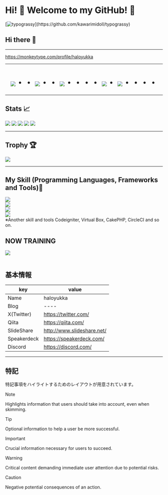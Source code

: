 # Hi! 🧩 Welcome to my GitHub! 🍡

[![typograssy](https://typograssy.deno.dev/api?text=Hello%20world!)](https://github.com/kawarimidoll/typograssy)
## Hi there 👋

---

<https://monkeytype.com/profile/haloyukka>

---

<div align="center">
    <h1>
        <img src="https://user-images.githubusercontent.com/44926913/175852850-3fb6c715-1856-41ff-8c1f-94ce3b03b458.gif">・・
        <img src="https://user-images.githubusercontent.com/44926913/175853109-f8850656-6704-4a8a-bee6-9aca154d929b.gif">・・
        <img src="https://user-images.githubusercontent.com/44926913/175853154-5449d974-975e-44a6-ab84-a86031265e40.gif">・・・・
        <img src="https://user-images.githubusercontent.com/44926913/175853109-f8850656-6704-4a8a-bee6-9aca154d929b.gif">・
        <img src="https://user-images.githubusercontent.com/44926913/175853154-5449d974-975e-44a6-ab84-a86031265e40.gif">・・・・
    </h1>
</div>

---

<!--
**haloyukka/haloyukka** is a ✨ _special_ ✨ repository because its `README.md` (this file) appears on your GitHub profile.

Here are some ideas to get you started:

- 🔭 I’m currently working on ...
- 🌱 I’m currently learning ...
- 👯 I’m looking to collaborate on ...
- 🤔 I’m looking for help with ...
- 💬 Ask me about ...
- 📫 How to reach me: ...
- 😄 Pronouns: ...
- ⚡ Fun fact: ...
-->

## Stats :chart_with_upwards_trend:

![](http://github-profile-summary-cards.vercel.app/api/cards/profile-details?username=haloyukka&theme=dark)
![](http://github-profile-summary-cards.vercel.app/api/cards/stats?username=haloyukka&theme=dark)
![](http://github-profile-summary-cards.vercel.app/api/cards/productive-time?username=haloyukka&theme=dark&utcOffset=9)
![](https://github-readme-stats.vercel.app/api?username=haloyukka&show_icons=true&theme=dark)
![](https://github-readme-stats.vercel.app/api/top-langs/?username=haloyukka&theme=dark)

---

## Trophy :trophy:

![](https://github-profile-trophy.vercel.app/?username=haloyukka&theme=dark)

---

## My Skill (Programming Languages, Frameworks and Tools)👾

<img src="https://skillicons.dev/icons?i=rust,python,html,css,js,typescript,react,vue,next,php,jquery,vite" /> <br />
<img src="https://skillicons.dev/icons?i=aws,gcp" /> <br />
<img src="https://skillicons.dev/icons?i=mysql,sqlite,firebase" /> <br />
<img src="https://skillicons.dev/icons?i=github,vscode,docker,discord,gitlab" /> <br />
  ※Another skill and tools
  Codeigniter, Virtual Box, CakePHP, CircleCI and so on.
  
## NOW TRAINING

<img src="https://skillicons.dev/icons?i=react,next,typescript,mysql,laravel,docker,vscode,github" /> <br /><br />


## 基本情報
|key|value|
|---|-----|
|Name|haloyukka|
|Blog|----|
|X(Twitter)|https://twitter.com/|
|Qiita|https://qiita.com/|
|SlideShare|http://www.slideshare.net/|
|Speakerdeck|https://speakerdeck.com/|
|Discord|https://discord.com/|

---

## 特記
特記事項をハイライトするためのレイアウトが用意されています。  
> [!NOTE]  
> Highlights information that users should take into account, even when skimming.

> [!TIP]
> Optional information to help a user be more successful.

> [!IMPORTANT]  
> Crucial information necessary for users to succeed.

> [!WARNING]  
> Critical content demanding immediate user attention due to potential risks.

> [!CAUTION]
> Negative potential consequences of an action.
